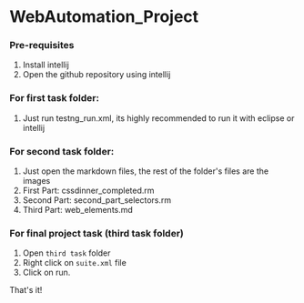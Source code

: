 # WebAutomation_Project

### Pre-requisites
1. Install intellij
2. Open the github repository using intellij

### For first task folder:
1. Just run testng_run.xml, its highly recommended to run it with eclipse or intellij

### For second task folder:
1. Just open the markdown files, the rest of the folder's files are the images
2. First Part: cssdinner_completed.rm
3. Second Part: second_part_selectors.rm
4. Third Part: web_elements.md

### For final project task (third task folder)
1. Open `third task` folder
2. Right click on `suite.xml` file
3. Click on run.

That's it!
